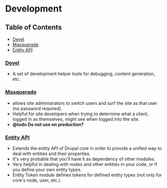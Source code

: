 # Development

## Table of Contents

  - [Devel](#devel)
  - [Masquerade](#masquarade)
  - [Entity API](#entity-api)

### [Devel](https://www.drupal.org/project/devel)

  - A set of development helper tools for debugging, content generation, etc.

### [Masquerade](https://www.drupal.org/project/masquerade)

  - allows site administrators to switch users and surf the site as that user (no password required).
  - Helpful for site developers when trying to determine what a client, logged in as themselves, might see when logged into the site.
  - **@todo Do not use on production?**

### [Entity API](https://www.drupal.org/project/entity)

  - Extends the entity API of Drupal core in order to provide a unified way to deal with entities and their properties.
  - It's very probable that you'll have it as dependency of other modules.
  - Very helpful in dealing with nodes and other entities in your code, or if you define your own entity types.
  - Entity Token module defines tokens for defined entity types (not only for core's node, user, etc.).
  